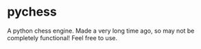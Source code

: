 # pychess

A python chess engine. Made a very long time ago, so may not be completely functional! Feel free to use.
